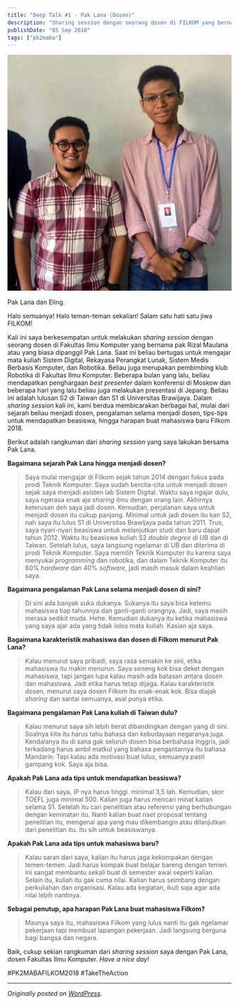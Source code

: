 ```yaml
---
title: "Deep Talk #1 - Pak Lana (Dosen)"
description: "Sharing session dengan seorang dosen di FILKOM yang bernama pak Rizal Maulana atau yang biasa dipanggil Pak Lana."
publishDate: "05 Sep 2018"
tags: ["pk2maba"]
---
```


![Pak Lana dan Eling.](cover.jpg)

<div class="md-figcaption">Pak Lana dan Eling.</div>

Halo semuanya! Halo teman-teman sekalian! Salam satu hati satu jiwa FILKOM!

Kali ini saya berkesempatan untuk melakukan _sharing session_ dengan seorang dosen di Fakultas Ilmu Komputer yang bernama pak Rizal Maulana atau yang biasa dipanggil Pak Lana. Saat ini beliau bertugas untuk mengajar mata kuliah Sistem Digital, Rekayasa Perangkat Lunak, Sistem Medis Berbasis Komputer, dan Robotika. Beliau juga merupakan pembimbing klub Robotika di Fakultas Ilmu Komputer. Beberapa bulan yang lalu, beliau mendapatkan penghargaan _best presenter_ dalam konferensi di Moskow dan beberapa hari yang lalu beliau juga melakukan presentasi di Jepang. Beliau ini adalah lulusan S2 di Taiwan dan S1 di Universitas Brawijaya. Dalam _sharing session_ kali ini, kami berdua membicarakan berbagai hal, mulai dari sejarah beliau menjadi dosen, pengalaman selama menjadi dosen, tips-tips untuk mendapatkan beasiswa, hingga harapan buat mahasiswa baru Filkom 2018.

Berikut adalah rangkuman dari _sharing session_ yang saya lakukan bersama Pak Lana.

**Bagaimana sejarah Pak Lana hingga menjadi dosen?**

> Saya mulai mengajar di Filkom sejak tahun 2014 dengan fokus pada prodi Teknik Komputer. Saya sudah bercita-cita untuk menjadi dosen sejak saya menjadi asisten lab Sistem Digital. Waktu saya ngajar dulu, saya ngerasa enak aja _sharing_ ilmu dengan orang lain. Akhirnya keterusan deh saya jadi dosen. Kemudian, perjalanan saya untuk menjadi dosen itu cukup panjang. Minimal untuk jadi dosen itu kan S2, nah saya itu lulus S1 di Universitas Brawijaya pada tahun 2011. Trus, saya nyari-nyari beasiswa untuk melanjutkan studi dan baru dapat tahun 2012. Waktu itu beasiswa kuliah S2 _double degree di_ UB dan di Taiwan. Setelah lulus, saya langsung ngelamar di UB dan diterima di prodi Teknik Komputer. Saya memilih Teknik Komputer itu karena saya menyukai _programming_ dan robotika, dan dalam Teknik Komputer itu 60% _hardware_ dan 40% _software_, jadi masih masuk dalam keahlian saya.

**Bagaimana pengalaman Pak Lana selama menjadi dosen di sini?**

> Di sini ada banyak suka dukanya. Sukanya itu saya bisa ketemu mahasiswa tiap tahunnya dan ganti-ganti orangnya. Jadi, saya masih merasa sedikit muda. Hehe. Kemudian dukanya itu ketika mahasiswa yang saya ajar ada yang tidak lolos mata kuliah. Kasian aja saya.

**Bagaimana karakteristik mahasiswa dan dosen di Filkom menurut Pak Lana?**

> Kalau menurut saya pribadi, saya rasa semakin ke sini, etika mahasiswa itu makin menurun. Saya seneng kok bisa deket dengan mahasiswa, tapi jangan lupa kalau masih ada batasan antara dosen dan mahasiswa. Jadi etika harus tetap dijaga. Kalau karakteristik dosen, menurut saya dosen Filkom itu enak-enak kok. Bisa diajak _sharing_ dan santai semuanya, asal punya etika.

**Bagaimana pengalaman Pak Lana kuliah di Taiwan dulu?**

> Kalau menurut saya sih lebih berat dibandingkan dengan yang di sini. Soalnya kita itu harus tahu bahasa dan kebudayaan negaranya juga. Kendalanya itu di sana gak seluruh dosen bisa berbahasa Inggris, jadi terkadang harus ambil matkul yang bahasa pengantarnya itu bahasa Mandarin. Tapi kalau ada motivasi buat lulus, semuanya pasti gampang kok. Saya aja bisa.

**Apakah Pak Lana ada tips untuk mendapatkan beasiswa?**

> Kalau dari saya, IP nya harus tinggi. minimal 3,5 lah. Kemudian, skor TOEFL juga minimal 500. Kalian juga harus mencari minat kalian selama S1. Setelah itu cari penelitian atau referensi yang berhubungan dengan keminatan itu. Nanti kalian buat riset proposal tentang penelitian itu, mengenai apa yang mau dikembangin atau dilanjutkan dari penelitian itu. Itu sih untuk beasiswanya.

**Apakah Pak Lana ada tips untuk mahasiswa baru?**

> Kalau saran dari saya, kalian itu harus jaga kekompakan dengan temen-temen. Jadi harus kompak buat belajar bareng dengan temen. Ini sangat membantu sekali buat di semester awal seperti kalian. Selain itu, kuliah itu gak cuma nilai. Kalian harus seimbang dengan perkuliahan dan organisasi. Kalau ada kegiatan, ikuti saja agar ada nilai lebih nantinya.

**Sebagai penutup, apa harapan Pak Lana buat mahasiswa Filkom?**

> Maunya saya itu, mahasiswa Filkom yang lulus nanti itu gak ngelamar pekerjaan tapi membuat lapangan pekerjaan. Jadi langsung berguna bagi bangsa dan negara.

Baik, cukup sekian rangkuman dari _sharing session_ saya dengan Pak Lana, dosen Fakultas Ilmu Komputer. _Have a nice day!_

\#PK2MABAFILKOM2018 #TakeTheAction

---

_Originally posted on [WordPress](https://elingp.wordpress.com/2018/09/05/deep-talk-1/)._
